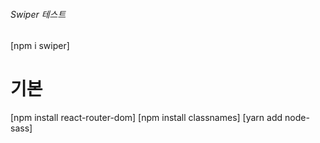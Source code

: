 ###### Swiper 테스트
[npm i swiper]

# 기본
[npm install react-router-dom]
[npm install classnames]
[yarn add node-sass]